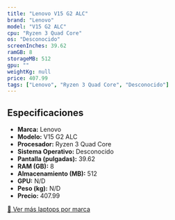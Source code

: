 ```yaml
---
title: "Lenovo V15 G2 ALC"
brand: "Lenovo"
model: "V15 G2 ALC"
cpu: "Ryzen 3 Quad Core"
os: "Desconocido"
screenInches: 39.62
ramGB: 8
storageMB: 512
gpu: ""
weightKg: null
price: 407.99
tags: ["Lenovo", "Ryzen 3 Quad Core", "Desconocido"]
---
```

## Especificaciones

- **Marca:** Lenovo
- **Modelo:** V15 G2 ALC
- **Procesador:** Ryzen 3 Quad Core
- **Sistema Operativo:** Desconocido
- **Pantalla (pulgadas):** 39.62
- **RAM (GB):** 8
- **Almacenamiento (MB):** 512
- **GPU:** N/D
- **Peso (kg):** N/D
- **Precio:** 407.99

[:rocket: Ver más laptops por marca](/brand/lenovo)
